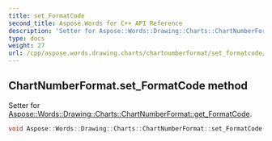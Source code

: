 ```yaml
---
title: set_FormatCode
second_title: Aspose.Words for C++ API Reference
description: 'Setter for Aspose::Words::Drawing::Charts::ChartNumberFormat::get_FormatCode.'
type: docs
weight: 27
url: /cpp/aspose.words.drawing.charts/chartnumberformat/set_formatcode/
---
```

## ChartNumberFormat.set_FormatCode method


Setter for [Aspose::Words::Drawing::Charts::ChartNumberFormat::get_FormatCode](../get_formatcode/).

```cpp
void Aspose::Words::Drawing::Charts::ChartNumberFormat::set_FormatCode(const System::String &value)
```

